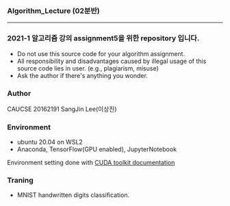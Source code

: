 ### Algorithm_Lecture (02분반)
---
### 2021-1 알고리즘 강의 assignment5을 위한 repository 입니다.
* Do not use this source code for your algorithm assignment.
* All responsibility and disadvantages caused by illegal usage of this source code lies in user. (e.g., plagiarism, misuse)
* Ask the author if there's anything you wonder.

### Author
CAUCSE 20162191 SangJin Lee(이상진)

### Environment
- ubuntu 20.04 on WSL2
- Anaconda, TensorFlow(GPU enabled), JupyterNotebook

Environment setting done with
[CUDA toolkit documentation](https://docs.nvidia.com/cuda/wsl-user-guide/index.html)

### Traning
- MNIST handwritten digits classification.
